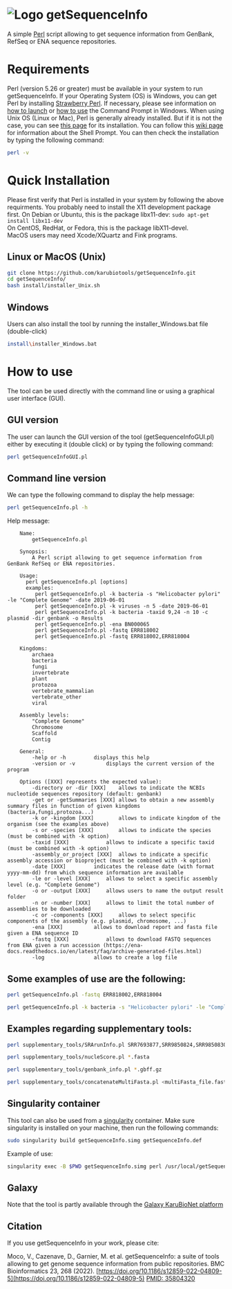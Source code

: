 # ![Logo getSequenceInfo](/logo_getSequenceInfo.png)

A simple [Perl](https://en.wikipedia.org/wiki/Perl) script allowing to get sequence information from GenBank, RefSeq or ENA sequence repositories.

# Requirements
Perl (version 5.26 or greater) must be available in your system to run getSequenceInfo. If your Operating System (OS) is Windows, you can get Perl by installing [Strawberry Perl](http://strawberryperl.com/). If necessary, please see information on [how to launch](https://www.digitalcitizen.life/7-ways-launch-command-prompt-windows-7-windows-8) or [how to use](https://www.digitalcitizen.life/command-prompt-how-use-basic-commands) the Command Prompt in Windows.
When using Unix OS (Linux or Mac), Perl is generally already installed. But if it is not the case, you can see [this page](https://learn.perl.org/installing/unix_linux.html) for its installation. You can follow this [wiki page](https://en.wikibooks.org/wiki/Guide_to_Unix/Explanations/Shell_Prompt) for information about the Shell Prompt.
You can then check the installation by typing the following command:
```bash
perl -v
```

# Quick Installation
Please first verify that Perl is installed in your system by following the above requirments.
You probably need to install the X11 development package first.
On Debian or Ubuntu, this is the package libx11-dev: ```sudo apt-get install libx11-dev```  
On CentOS, RedHat, or Fedora, this is the package libX11-devel.  
MacOS users may need Xcode/XQuartz and Fink programs.
## Linux or MacOS (Unix)
```bash
git clone https://github.com/karubiotools/getSequenceInfo.git
cd getSequenceInfo/
bash install/installer_Unix.sh
```

## Windows
Users can also install the tool by running the installer_Windows.bat file (double-click)
```bash
install\installer_Windows.bat
```

# How to use
The tool can be used directly with the command line or using a graphical user interface (GUI).
## GUI version
The user can launch the GUI version of the tool (getSequenceInfoGUI.pl) either by executing it (double click) or by typing the following command:
```bash
perl getSequenceInfoGUI.pl
```
## Command line version
We can type the following command to display the help message:
```bash
perl getSequenceInfo.pl -h
```
Help message:
```
	Name: 
		getSequenceInfo.pl
	
	Synopsis:
		A Perl script allowing to get sequence information from GenBank RefSeq or ENA repositories.
		
	Usage:
	  perl getSequenceInfo.pl [options]
	  examples: 
	     perl getSequenceInfo.pl -k bacteria -s "Helicobacter pylori" -le "Complete Genome" -date 2019-06-01 
	     perl getSequenceInfo.pl -k viruses -n 5 -date 2019-06-01
	     perl getSequenceInfo.pl -k bacteria -taxid 9,24 -n 10 -c plasmid -dir genbank -o Results
	     perl getSequenceInfo.pl -ena BN000065
	     perl getSequenceInfo.pl -fastq ERR818002
	     perl getSequenceInfo.pl -fastq ERR818002,ERR818004
						 	
	Kingdoms:
		archaea
		bacteria
		fungi
		invertebrate
		plant
		protozoa
		vertebrate_mammalian
		vertebrate_other
		viral
	
	Assembly levels:
		"Complete Genome"
		Chromosome
		Scaffold
		Contig 
	
	General:
		-help or -h			displays this help 	
		-version or -v			displays the current version of the program
		
	Options ([XXX] represents the expected value):
		-directory or -dir [XXX]	allows to indicate the NCBIs nucleotide sequences repository (default: genbank)
		-get or -getSummaries [XXX]	allows to obtain a new assembly summary files in function of given kingdoms (bacteria,fungi,protozoa...)	
		-k or -kingdom [XXX]		allows to indicate kingdom of the organism (see the examples above)
		-s or -species [XXX]		allows to indicate the species (must be combined with -k option)
		-taxid [XXX]			allows to indicate a specific taxid (must be combined with -k option)
		-assembly_or_project [XXX]	allows to indicate a specific assembly accession or bioproject (must be combined with -k option)
		-date [XXX]			indicates the release date (with format yyyy-mm-dd) from which sequence information are available
		-le or -level [XXX]		allows to select a specific assembly level (e.g. "Complete Genome")
		-o or -output [XXX]		allows users to name the output result folder
		-n or -number [XXX]		allows to limit the total number of assemblies to be downloaded
		-c or -components [XXX]		allows to select specific components of the assembly (e.g. plasmid, chromosome, ...)
		-ena [XXX] 			allows to download report and fasta file given a ENA sequence ID 
		-fastq [XXX]			allows to download FASTQ sequences from ENA given a run accession (https://ena-docs.readthedocs.io/en/latest/faq/archive-generated-files.html)
		-log				allows to create a log file
```

## Some examples of use are the following:
```bash
perl getSequenceInfo.pl -fastq ERR818002,ERR818004
```

```bash
perl getSequenceInfo.pl -k bacteria -s "Helicobacter pylori" -le "Complete Genome" -date 2019-06-01
```

## Examples regarding supplementary tools:
```bash
perl supplementary_tools/SRArunInfo.pl SRR7693877,SRR9850824,SRR9850830
```
```bash
perl supplementary_tools/nucleScore.pl *.fasta
```
```bash
perl supplementary_tools/genbank_info.pl *.gbff.gz
```
```bash
perl supplementary_tools/concatenateMultiFasta.pl <multiFasta_file.fasta>
```

## Singularity container
This tool can also be used from a [singularity](https://sylabs.io/singularity/) container. Make sure singularity is installed on your machine, then run the following commands:
```bash
sudo singularity build getSequenceInfo.simg getSequenceInfo.def
```
Example of use:
```bash
singularity exec -B $PWD getSequenceInfo.simg perl /usr/local/getSequenceInfo.pl -h
```
## Galaxy
Note that the tool is partly available through the [Galaxy KaruBioNet platform](http://calamar.univ-ag.fr/c3i/galaxy_karubionet.html)

## Citation
If you use getSequenceInfo in your work, please cite:

Moco, V., Cazenave, D., Garnier, M. et al. getSequenceInfo: a suite of tools allowing to get genome sequence information from public repositories. BMC Bioinformatics 23, 268 (2022). [https://doi.org/10.1186/s12859-022-04809-5](https://doi.org/10.1186/s12859-022-04809-5) [PMID: 35804320](https://pubmed.ncbi.nlm.nih.gov/35804320/)
